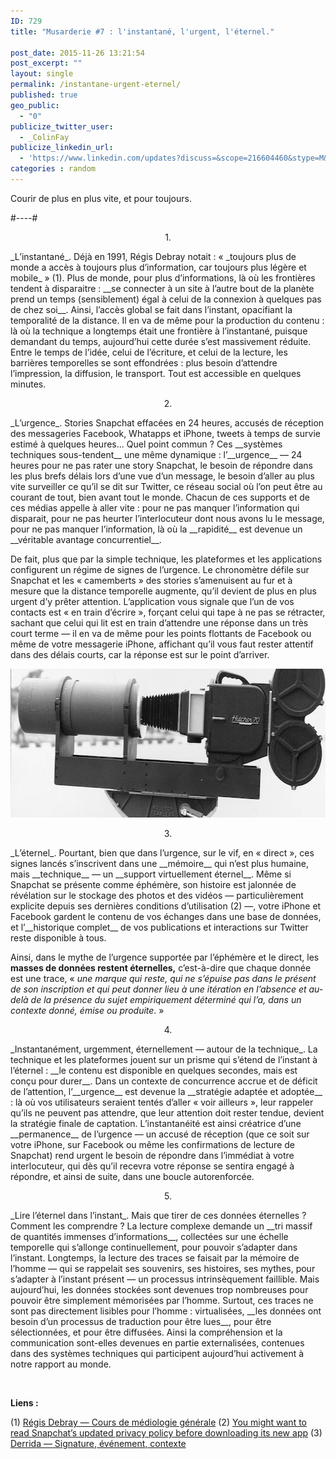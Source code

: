 ```yaml
---
ID: 729
title: "Musarderie #7 : l'instantané, l'urgent, l'éternel."

post_date: 2015-11-26 13:21:54
post_excerpt: ""
layout: single
permalink: /instantane-urgent-eternel/
published: true
geo_public:
  - "0"
publicize_twitter_user:
  - _ColinFay
publicize_linkedin_url:
  - 'https://www.linkedin.com/updates?discuss=&scope=216604460&stype=M&topic=6075630554609393664&type=U&a=BQyV'
categories : random
---
```


Courir de plus en plus vite, et pour toujours.

#----#
<p style="text-align: center;">1.</p>
_L’instantané_. Déjà en 1991, Régis Debray notait : « _toujours plus de monde a accès à toujours plus d’information, car toujours plus légère et mobile_ » (1). Plus de monde, pour plus d’informations, là où les frontières tendent à disparaitre : __se connecter à un site à l’autre bout de la planète prend un temps (sensiblement) égal à celui de la connexion à quelques pas de chez soi__. Ainsi, l’accès global se fait dans l’instant, opacifiant la temporalité de la distance. Il en va de même pour la production du contenu : là où la technique a longtemps était une frontière à l’instantané, puisque demandant du temps, aujourd’hui cette durée s’est massivement réduite. Entre le temps de l’idée, celui de l’écriture, et celui de la lecture, les barrières temporelles se sont effondrées : plus besoin d’attendre l’impression, la diffusion, le transport. Tout est accessible en quelques minutes.
<p style="text-align: center;">2.</p>
_L’urgence_. Stories Snapchat effacées en 24 heures, accusés de réception des messageries Facebook, Whatapps et iPhone, tweets à temps de survie estimé à quelques heures... Quel point commun ? Ces __systèmes techniques sous-tendent__ une même dynamique : l’__urgence__ — 24 heures pour ne pas rater une story Snapchat, le besoin de répondre dans les plus brefs délais lors d’une vue d’un message, le besoin d’aller au plus vite surveiller ce qu’il se dit sur Twitter, ce réseau social où l’on peut être au courant de tout, bien avant tout le monde. Chacun de ces supports et de ces médias appelle à aller vite : pour ne pas manquer l’information qui disparait, pour ne pas heurter l’interlocuteur dont nous avons lu le message, pour ne pas manquer l’information, là où la __rapidité__ est devenue un __véritable avantage concurrentiel__.

De fait, plus que par la simple technique, les plateformes et les applications configurent un régime de signes de l’urgence. Le chronomètre défile sur Snapchat et les « camemberts » des stories s’amenuisent au fur et à mesure que la distance temporelle augmente, qu’il devient de plus en plus urgent d’y prêter attention. L’application vous signale que l’un de vos contacts est « en train d’écrire », forçant celui qui tape à ne pas se rétracter, sachant que celui qui lit est en train d’attendre une réponse dans un très court terme — il en va de même pour les points flottants de Facebook ou même de votre messagerie iPhone, affichant qu’il vous faut rester attentif dans des délais courts, car la réponse est sur le point d’arriver.

<img class="aligncenter size-full wp-image-746" src="/assets/img/blog/instantane-urgent-eternel-2.jpg" alt="instant, urgent, éternel, virtuel" width="639" height="238" />
<p style="text-align: center;">3.</p>
_L’éternel_. Pourtant, bien que dans l’urgence, sur le vif, en « direct », ces signes lancés s’inscrivent dans une __mémoire__ qui n’est plus humaine, mais __technique__ — un __support virtuellement éternel__. Même si Snapchat se présente comme éphémère, son histoire est jalonnée de révélation sur le stockage des photos et des vidéos — particulièrement explicite depuis ses dernières conditions d’utilisation (2) —, votre iPhone et Facebook gardent le contenu de vos échanges dans une base de données, et l’__historique complet__ de vos publications et interactions sur Twitter reste disponible à tous.

Ainsi, dans le mythe de l’urgence supportée par l’éphémère et le direct, les __masses de données restent éternelles,__ c’est-à-dire que chaque donnée est une trace, « _une marque qui reste, qui ne s’épuise pas dans le présent de son inscription et qui peut donner lieu à une itération en l’absence et au-delà de la présence du sujet empiriquement déterminé qui l’a, dans un contexte donné, émise ou produite_. »
<p style="text-align: center;">4.</p>
_Instantanément, urgemment, éternellement — autour de la technique_. La technique et les plateformes jouent sur un prisme qui s’étend de l’instant à l’éternel : __le contenu est disponible en quelques secondes, mais est conçu pour durer__. Dans un contexte de concurrence accrue et de déficit de l’attention, l’__urgence__ est devenue la __stratégie adaptée et adoptée__ : là où vos utilisateurs seraient tentés d’aller « voir ailleurs », leur rappeler qu’ils ne peuvent pas attendre, que leur attention doit rester tendue, devient la stratégie finale de captation. L’instantanéité est ainsi créatrice d’une __permanence__ de l’urgence — un accusé de réception (que ce soit sur votre iPhone, sur Facebook ou même les confirmations de lecture de Snapchat) rend urgent le besoin de répondre dans l’immédiat à votre interlocuteur, qui dès qu’il recevra votre réponse se sentira engagé à répondre, et ainsi de suite, dans une boucle autorenforcée.
<p style="text-align: center;">5.</p>
_Lire l’éternel dans l’instant_. Mais que tirer de ces données éternelles ? Comment les comprendre ? La lecture complexe demande un __tri massif de quantités immenses d’informations__, collectées sur une échelle temporelle qui s’allonge continuellement, pour pouvoir s’adapter dans l’instant. Longtemps, la lecture des traces se faisait par la mémoire de l’homme — qui se rappelait ses souvenirs, ses histoires, ses mythes, pour s’adapter à l’instant présent — un processus intrinsèquement faillible. Mais aujourd’hui, les données stockées sont devenues trop nombreuses pour pouvoir être simplement mémorisées par l’homme. Surtout, ces traces ne sont pas directement lisibles pour l’homme : virtualisées, __les données ont besoin d’un processus de traduction pour être lues__, pour être sélectionnées, et pour être diffusées. Ainsi la compréhension et la communication sont-elles devenues en partie externalisées, contenues dans des systèmes techniques qui participent aujourd’hui activement à notre rapport au monde.

&nbsp;

__Liens :__

(1) <a href="http://www.gallimard.fr/Catalogue/GALLIMARD/Bibliotheque-des-Idees/Cours-de-mediologie-generale" target="_blank">Régis Debray — Cours de médiologie générale</a>
(2) <a href="http://qz.com/538256/you-might-want-to-read-snapchats-updated-privacy-policy-before-downloading-its-new-app/" target="_blank">You might want to read Snapchat’s updated privacy policy before downloading its new app</a>
(3) <a href="https://virographematics.wordpress.com/2011/05/25/signature-evenement-contexte/" target="_blank">Derrida — Signature, événement, contexte</a>




